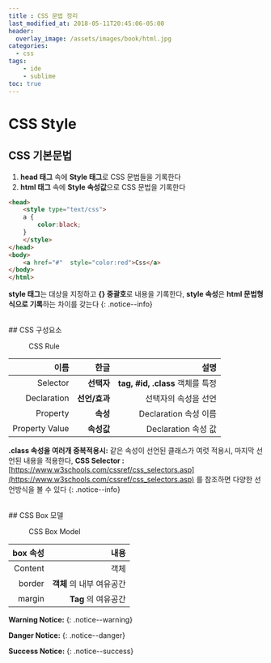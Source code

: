```yaml
---
title : CSS 문법 정리
last_modified_at: 2018-05-11T20:45:06-05:00
header:
  overlay_image: /assets/images/book/html.jpg
categories:
  - css
tags: 
    - ide
    - sublime
toc: true    
---
```


# CSS Style

## CSS 기본문법 

1. **head 태그** 속에 **Style 태그**로 CSS 문법들을 기록한다
2. **html 태그** 속에 **Style 속성값**으로 CSS 문법을 기록한다

```html
<head>
    <style type="text/css">
    a {
        color:black;
    }
    </style>
</head>
<body>
    <a href="#"  style="color:red">Css</a>
</body> 
</html>
```

**style 태그**는 대상을 지정하고 **{} 중괄호**로 내용을 기록한다, **style 속성**은 **html 문법형식으로 기록**하는 차이를 갖는다
{: .notice--info}

<br>
## CSS 구성요소

<figure class="align-center">
  <img src="http://frontend.turing.io/assets/images/css-rule.png" alt="">
  <figcaption> CSS Rule </figcaption>
</figure> 

| 이름     |한글  | 설명    |
|---------:|------:|-------:|
| Selector | **선택자** | **tag, #id, .class** 객체를 특정 |
| Declaration | **선언/효과** | 선택자의 속성을 선언 |
| Property | **속성** | Declaration 속성 이름 |
| Property Value | **속성값** | Declaration 속성 값 |

**.class 속성을 여러개 중복적용시:** 같은 속성이 선언된 클래스가 여럿 적용시, 마지막 선언된 내용을 적용한다, **CSS Selector :** [https://www.w3schools.com/cssref/css_selectors.asp](https://www.w3schools.com/cssref/css_selectors.asp) 를 참조하면 다양한 선언방식을 볼 수 있다
{: .notice--info}


<br>
## CSS Box 모델

<figure class="align-center">
  <img src="http://cfile25.uf.tistory.com/image/265F72355937C68819D9F4" alt="">
  <figcaption> CSS Box Model </figcaption>
</figure> 

| box 속성 | 내용 |
|---------:|-----:|
| Content  | 객체 |
| border   | **객체** 의 내부 여유공간 |
| margin   | **Tag** 의 여유공간 |


**Warning Notice:**
{: .notice--warning} 

**Danger Notice:**
{: .notice--danger}

**Success Notice:**
{: .notice--success}   